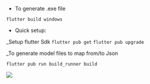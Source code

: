 - To generate .exe file

```flutter build windows```

- Quick setup:

_Setup flutter Sdk
```flutter pub get```
```flutter pub upgrade```

_To generate model files to map from/to Json

```flutter pub run build_runner build```

<a title="Made with Fluent Design" href="https://github.com/bdlukaa/fluent_ui">
  <img
    src="https://img.shields.io/badge/fluent-design-blue?style=flat-square&color=7A7574&labelColor=0078D7"
  />
</a>
